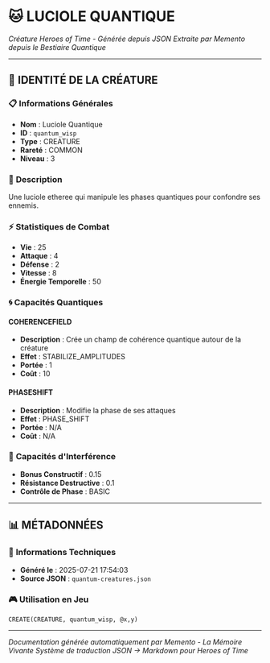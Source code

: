 # 🐱 **LUCIOLE QUANTIQUE**
*Créature Heroes of Time - Générée depuis JSON*
*Extraite par Memento depuis le Bestiaire Quantique*

---

## 🎯 **IDENTITÉ DE LA CRÉATURE**

### 📋 **Informations Générales**
- **Nom** : Luciole Quantique
- **ID** : `quantum_wisp`
- **Type** : CREATURE
- **Rareté** : COMMON
- **Niveau** : 3

### 📖 **Description**
Une luciole etheree qui manipule les phases quantiques pour confondre ses ennemis.

### ⚡ **Statistiques de Combat**
- **Vie** : 25
- **Attaque** : 4
- **Défense** : 2
- **Vitesse** : 8
- **Énergie Temporelle** : 50

### 🌀 **Capacités Quantiques**

#### **COHERENCEFIELD**
- **Description** : Crée un champ de cohérence quantique autour de la créature
- **Effet** : STABILIZE_AMPLITUDES
- **Portée** : 1
- **Coût** : 10

#### **PHASESHIFT**
- **Description** : Modifie la phase de ses attaques
- **Effet** : PHASE_SHIFT
- **Portée** : N/A
- **Coût** : N/A

### 🌊 **Capacités d'Interférence**
- **Bonus Constructif** : 0.15
- **Résistance Destructive** : 0.1
- **Contrôle de Phase** : BASIC


---

## 📊 **MÉTADONNÉES**

### 🔧 **Informations Techniques**
- **Généré le** : 2025-07-21 17:54:03
- **Source JSON** : `quantum-creatures.json`

### 🎮 **Utilisation en Jeu**
```hots
CREATE(CREATURE, quantum_wisp, @x,y)
```

---

*Documentation générée automatiquement par Memento - La Mémoire Vivante*
*Système de traduction JSON → Markdown pour Heroes of Time*
